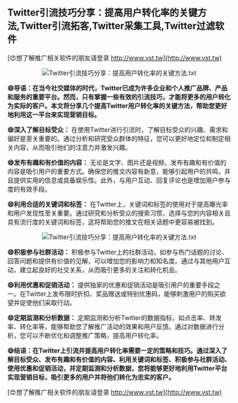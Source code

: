 ## **Twitter引流技巧分享：提高用户转化率的关键方法,Twitter引流拓客,Twitter采集工具,Twitter过滤软件**

[😍想了解推广相关软件的朋友请登录 http://www.vst.tw](http://www.vst.tw)

 <center><img src="https://vst.tw/MP4/tuiguang/png/3.png" alt="Twitter引流技巧分享：提高用户转化率的关键方法.txt"></center>

**😄导语：在当今社交媒体的时代，Twitter已成为许多企业和个人推广品牌、产品和服务的重要平台。然而，只有掌握一些有效的引流技巧，才能将更多的用户转化为实际的客户。本文将分享几个提高Twitter用户转化率的关键方法，帮助您更好地利用这一平台来实现营销目标。**

**😄深入了解目标受众：**
在使用Twitter进行引流时，了解目标受众的兴趣、需求和偏好是至关重要的。通过分析和研究受众群体的特征，您可以更好地定位和制定相关内容，从而吸引他们的注意力并激发兴趣。

**😄发布有趣和有价值的内容：**
无论是文字、图片还是视频，发布有趣和有价值的内容是吸引用户的重要方式。确保您的推文内容有新意，能够引起用户的共鸣，并且提供实用的信息或具备娱乐性。此外，与用户互动、回复评论也是增加用户参与度的有效手段。

**😄利用合适的关键词和标签：**
在Twitter上，关键词和标签的使用对于提高曝光率和用户发现性至关重要。通过研究和分析受众的搜索习惯，选择与您的内容相关且具有流行度的关键词和标签，这将帮助您的推文在相关话题中更容易被找到。

 <center><img src="https://vst.tw/MP4/tuiguang/png/6.png" alt="Twitter引流技巧分享：提高用户转化率的关键方法.txt"></center>

**😄积极参与社群活动：**
积极参与Twitter上的社群活动，如参与热门话题的讨论、回答问题和提供有价值的见解，可以增加您的影响力和知名度。通过与其他用户互动，建立起良好的社交关系，从而吸引更多的关注和转化机会。

**😄利用优惠和促销活动：**
提供独家的优惠和促销活动是吸引用户的重要手段之一。在Twitter上发布限时折扣、奖品赠送或特别优惠码，能够刺激用户的购买欲望并促使他们采取行动。

**😄定期监测和分析数据：**
定期监测和分析Twitter的数据指标，如点击率、转发率、转化率等，能够帮助您了解推广活动的效果和用户反馈。通过对数据进行分析，您可以不断优化和调整推广策略，提高用户转化率。

**😄结语：在Twitter上引流并提高用户转化率需要一定的策略和技巧。通过深入了解目标受众、发布有趣和有价值的内容、利用关键词和标签、积极参与社群活动、使用优惠和促销活动，并定期监测和分析数据，您将能够更好地利用Twitter平台实现营销目标，吸引更多的用户并将他们转化为忠实的客户。**

[😍想了解推广相关软件的朋友请登录 http://www.vst.tw](http://www.vst.tw)



